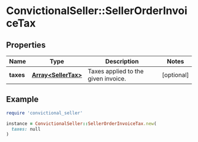 # ConvictionalSeller::SellerOrderInvoiceTax

## Properties

| Name | Type | Description | Notes |
| ---- | ---- | ----------- | ----- |
| **taxes** | [**Array&lt;SellerTax&gt;**](SellerTax.md) | Taxes applied to the given invoice. | [optional] |

## Example

```ruby
require 'convictional_seller'

instance = ConvictionalSeller::SellerOrderInvoiceTax.new(
  taxes: null
)
```

